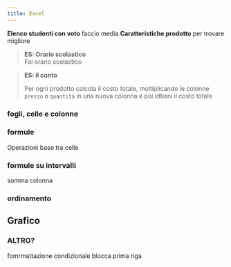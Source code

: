 ```yaml
---
title: Excel
---
```


**Elenco studenti con voto** faccio media
**Caratteristiche prodotto** per trovare migliore

> **ES: Orario scolastico**  
> Fai orario scolastico

> **ES: il conto**
>
> Per ogni prodotto calcola il costo totale, moltiplicando le colonne `prezzo` e `quantità` in una nuova colonna e poi ottieni il costo totale


### fogli, celle e colonne 


### formule

Operazioni base tra celle

### formule su intervalli

somma colonna 

### ordinamento 


## Grafico

### ALTRO?
fomrmattazione condizionale
blocca prima riga


